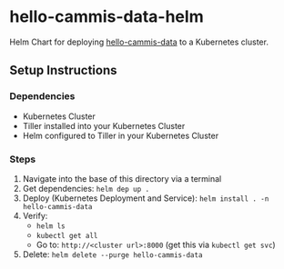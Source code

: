 # hello-cammis-data-helm

Helm Chart for deploying [hello-cammis-data](https://github.com/ca-mmis/hello-cammis-data) to a Kubernetes cluster.

## Setup Instructions

### Dependencies

- Kubernetes Cluster
- Tiller installed into your Kubernetes Cluster
- Helm configured to Tiller in your Kubernetes Cluster

### Steps

1. Navigate into the base of this directory via a terminal
1. Get dependencies: `helm dep up .`
1. Deploy (Kubernetes Deployment and Service): `helm install . -n hello-cammis-data`
1. Verify:
    - `helm ls`
    - `kubectl get all`
    - Go to: `http://<cluster url>:8000` (get this via `kubectl get svc`)
1. Delete: `helm delete --purge hello-cammis-data`

